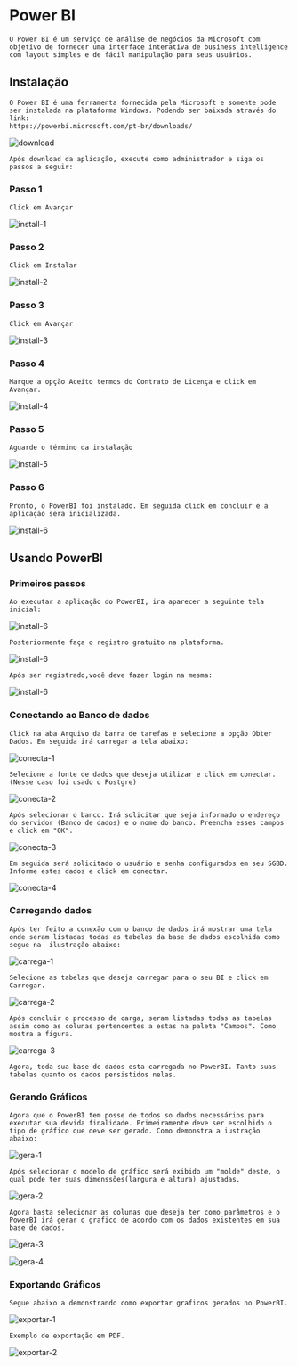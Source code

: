 # Power BI

    O Power BI é um serviço de análise de negócios da Microsoft com objetivo de fornecer uma interface interativa de business intelligence com layout simples e de fácil manipulação para seus usuários.

## Instalação

    O Power BI é uma ferramenta fornecida pela Microsoft e somente pode ser instalada na plataforma Windows. Podendo ser baixada através do link:  
    https://powerbi.microsoft.com/pt-br/downloads/
  
  ![download](/imagens/download.png)
  
    Após download da aplicação, execute como administrador e siga os passos a seguir:
  
  ### Passo 1

    Click em Avançar
  
  ![install-1](/imagens/install-1.png)

  ### Passo 2
    Click em Instalar

  ![install-2](/imagens/install-2.png)

  ### Passo 3
    Click em Avançar

  ![install-3](/imagens/install-3.png)
  ### Passo 4
    Marque a opção Aceito termos do Contrato de Licença e click em Avançar.

  ![install-4](/imagens/install-4.png)
  ### Passo 5
    Aguarde o término da instalação

  ![install-5](/imagens/install-5.png)
  ### Passo 6
    Pronto, o PowerBI foi instalado. Em seguida click em concluir e a aplicação sera inicializada.
  ![install-6](/imagens/install-6.png)


## Usando PowerBI

### Primeiros passos
    Ao executar a aplicação do PowerBI, ira aparecer a seguinte tela inicial:
  ![install-6](/imagens/home.png)

    Posteriormente faça o registro gratuito na plataforma.
  ![install-6](/imagens/register.png)
  
    Após ser registrado,você deve fazer login na mesma:
  ![install-6](/imagens/login.png)


### Conectando ao Banco de dados
    Click na aba Arquivo da barra de tarefas e selecione a opção Obter Dados. Em seguida irá carregar a tela abaixo:
  ![conecta-1](/imagens/obter-dados-1.png)

    Selecione a fonte de dados que deseja utilizar e click em conectar. (Nesse caso foi usado o Postgre)
  ![conecta-2](/imagens/obter-dados-2.png)

    Após selecionar o banco. Irá solicitar que seja informado o endereço do servidor (Banco de dados) e o nome do banco. Preencha esses campos e click em "OK".

  ![conecta-3](/imagens/obter-dados-3.png)

    Em seguida será solicitado o usuário e senha configurados em seu SGBD. Informe estes dados e click em conectar.

  ![conecta-4](/imagens/obter-dados-4.png)


### Carregando dados
    Após ter feito a conexão com o banco de dados irá mostrar uma tela onde seram listadas todas as tabelas da base de dados escolhida como segue na  ilustração abaixo:

  ![carrega-1](/imagens/obter-dados-5.png)

    Selecione as tabelas que deseja carregar para o seu BI e click em Carregar.

  ![carrega-2](/imagens/obter-dados-7.png)

    Após concluir o processo de carga, seram listadas todas as tabelas assim como as colunas pertencentes a estas na paleta "Campos". Como mostra a figura.
  ![carrega-3](/imagens/obter-dados-8.png)

    Agora, toda sua base de dados esta carregada no PowerBI. Tanto suas tabelas quanto os dados persistidos nelas.

### Gerando Gráficos
    Agora que o PowerBI tem posse de todos so dados necessários para executar sua devida finalidade. Primeiramente deve ser escolhido o tipo de gráfico que deve ser gerado. Como demonstra a iustração abaixo:

  ![gera-1](/imagens/gera-1.png)

    Após selecionar o modelo de gráfico será exibido um "molde" deste, o qual pode ter suas dimenssões(largura e altura) ajustadas.
  ![gera-2](/imagens/gera-2.png)

    Agora basta selecionar as colunas que deseja ter como parâmetros e o PowerBI irá gerar o grafico de acordo com os dados existentes em sua base de dados.

  ![gera-3](/imagens/gera-3.png)

  ![gera-4](/imagens/gera-4.png)

### Exportando Gráficos

    Segue abaixo a demonstrando como exportar graficos gerados no PowerBI.

  ![exportar-1](/imagens/exportar.png)

    Exemplo de exportação em PDF.
  ![exportar-2](/imagens/pdf-export.png)

